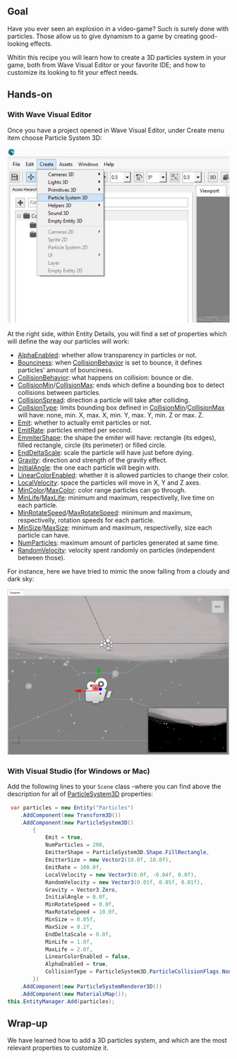 ## Goal

Have you ever seen an explosion in a video-game? Such is surely done with particles. Those allow us to give dynamism to a game by creating good-looking effects.

Whitin this recipe you will learn how to create a 3D particles system in your game, both from Wave Visual Editor or your favorite IDE; and how to customize its looking to fit your effect needs.

## Hands-on

### With Wave Visual Editor

Once you have a project opened in Wave Visual Editor, under Create menu item choose Particle System 3D:

![](images/CreateParticle/Particles3DCreateMenu.jpg)

At the right side, within Entity Details, you will find a set of properties which will define the way our particles will work:
* [AlphaEnabled](xref:WaveEngine.Components.Particles.ParticleSystem3D.AlphaEnabled): whether allow transparency in particles or not.
* [Bounciness](xref:WaveEngine.Components.Particles.ParticleSystem3D.Bounciness): when [CollisionBehavior](xref:WaveEngine.Components.Particles.ParticleSystem3D.CollisionBehavior) is set to bounce, it defines particles' amount of bounciness.
* [CollisionBehavior](xref:WaveEngine.Components.Particles.ParticleSystem3D.CollisionBehavior): what happens on collision: bounce or die.
* [CollisionMin](xref:WaveEngine.Components.Particles.ParticleSystem3D.CollisionMin)/[CollisionMax](xref:WaveEngine.Components.Particles.ParticleSystem3D.CollisionMax): ends which define a bounding box to detect collisions between particles.
* [CollisionSpread](xref:WaveEngine.Components.Particles.ParticleSystem3D.CollisionSpread): direction a particle will take after colliding.
* [CollisionType](xref:WaveEngine.Components.Particles.ParticleSystem3D.CollisionType): limits bounding box defined in [CollisionMin](xref:WaveEngine.Components.Particles.ParticleSystem3D.CollisionMin)/[CollisionMax](xref:WaveEngine.Components.Particles.ParticleSystem3D.CollisionMax) will have: none, min. X, max. X, min. Y, max. Y, min. Z or max. Z.
* [Emit](xref:WaveEngine.Components.Particles.ParticleSystem3D.Emit): whether to actually emit particles or not.
* [EmitRate](xref:WaveEngine.Components.Particles.ParticleSystem3D.EmitRate): particles emitted per second.
* [EmmiterShape](xref:WaveEngine.Components.Particles.ParticleSystem3D.EmitterShape): the shape the emiter will have: rectangle (its edges), filled rectangle, circle (its perimeter) or filled circle.
* [EndDeltaScale](xref:WaveEngine.Components.Particles.ParticleSystem3D.EndDeltaScale): scale the particle will have just before dying.
* [Gravity](xref:WaveEngine.Components.Particles.ParticleSystem3D.Gravity): direction and strength of the gravity effect.
* [InitialAngle](xref:WaveEngine.Components.Particles.ParticleSystem3D.InitialAngle): the one each particle will begin with.
* [LinearColorEnabled](xref:WaveEngine.Components.Particles.ParticleSystem3D.LinearColorEnabled): whether it is allowed particles to change their color.
* [LocalVelocity](xref:WaveEngine.Components.Particles.ParticleSystem3D.LocalVelocity): space the particles will move in X, Y and Z axes.
* [MinColor](xref:WaveEngine.Components.Particles.ParticleSystem3D.MinColor)/[MaxColor](xref:WaveEngine.Components.Particles.ParticleSystem3D.MaxColor): color range particles can go through.
* [MinLife](xref:WaveEngine.Components.Particles.ParticleSystem3D.MinLife)/[MaxLife](xref:WaveEngine.Components.Particles.ParticleSystem3D.MaxLife): minimum and maximum, respectivelly, live time on each particle.
* [MinRotateSpeed](xref:WaveEngine.Components.Particles.ParticleSystem3D.MinRotateSpeed)/[MaxRotateSpeed](xref:WaveEngine.Components.Particles.ParticleSystem3D.MaxRotateSpeed): minimum and maximum, respectivelly, rotation speeds for each particle.
* [MinSize](xref:WaveEngine.Components.Particles.ParticleSystem3D.MinSize)/[MaxSize](xref:WaveEngine.Components.Particles.ParticleSystem3D.MaxSize): minimum and maximum, respectivelly, size each particle can have.
* [NumParticles](xref:WaveEngine.Components.Particles.ParticleSystem3D.NumParticles): maximum amount of particles generated at same time.
* [RandomVelocity](xref:WaveEngine.Components.Particles.ParticleSystem3D.RandomVelocity): velocity spent randomly on particles (independent between those).

For instance, here we have tried to mimic the snow falling from a cloudy and dark sky:

![](images/CreateParticle/Particle3DEditor.jpg)

### With Visual Studio (for Windows or Mac)

Add the following lines to your `Scene` class -where you can find above the description for all of [ParticleSystem3D](xref:WaveEngine.Components.Particles.ParticleSystem3D) properties:

```c#
 var particles = new Entity("Particles")
    .AddComponent(new Transform3D())
    .AddComponent(new ParticleSystem3D()
        {
            Emit = true,
            NumParticles = 200,
            EmitterShape = ParticleSystem3D.Shape.FillRectangle,
            EmitterSize = new Vector2(10.0f, 10.0f),
            EmitRate = 100.0f,
            LocalVelocity = new Vector3(0.0f, -0.04f, 0.0f),
            RandomVelocity = new Vector3(0.01f, 0.05f, 0.01f),
            Gravity = Vector3.Zero,
            InitialAngle = 0.0f,
            MinRotateSpeed = 0.0f,
            MaxRotateSpeed = 10.0f,
            MinSize = 0.05f,
            MaxSize = 0.2f,
            EndDeltaScale = 0.0f,
            MinLife = 1.0f,
            MaxLife = 2.0f,
            LinearColorEnabled = false,
            AlphaEnabled = true,
            CollisionType = ParticleSystem3D.ParticleCollisionFlags.None
        })
    .AddComponent(new ParticleSystemRenderer3D())
    .AddComponent(new MaterialsMap());
this.EntityManager.Add(particles);
```

## Wrap-up

We have learned how to add a 3D particles system, and which are the most relevant properties to customize it.